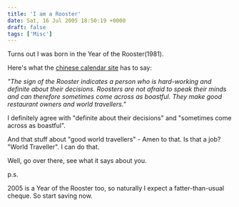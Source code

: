 ```yaml
---
title: 'I am a Rooster'
date: Sat, 16 Jul 2005 18:50:19 +0000
draft: false
tags: ['Misc']
---
```


Turns out I was born in the Year of the Rooster(1981).

Here's what the [chinese calendar site](http://www.new-year.co.uk/chinese/calendar.htm) has to say:

_"The sign of the Rooster indicates a person who is hard-working and definite about their decisions. Roosters are not afraid to speak their minds and can therefore sometimes come across as boastful. They make good restaurant owners and world travellers."_

I definitely agree with "definite about their decisions" and "sometimes come across as boastful".

And that stuff about "good world travellers" - Amen to that. Is that a job? "World Traveller". I can do that.

Well, go over there, see what it says about you.

p.s.

2005 is a Year of the Rooster too, so naturally I expect a fatter-than-usual cheque. So start saving now.